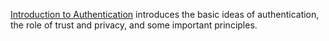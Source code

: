 [Introduction to Authentication](https://youtu.be/aqYyxhGeRQc) introduces the 
basic ideas of authentication, the role of trust and privacy, and some 
important principles.
